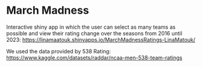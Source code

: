 # March Madness

Interactive shiny app in which the user can select as many teams as possible and view their rating change over the seasons from 2016 until 2023: https://linamaatouk.shinyapps.io/MarchMadnessRatings-LinaMatouk/

We used the data provided by 538 Rating: https://www.kaggle.com/datasets/raddar/ncaa-men-538-team-ratings

